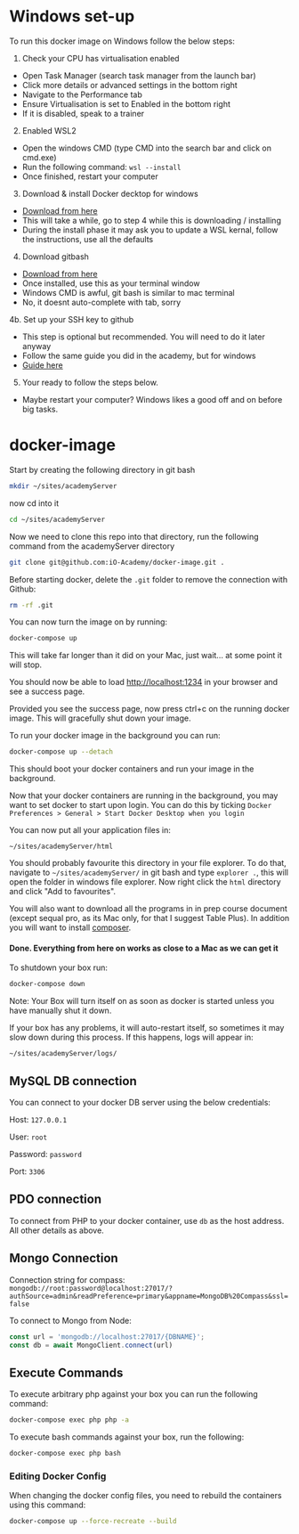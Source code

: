 # Windows set-up

To run this docker image on Windows follow the below steps:

1. Check your CPU has virtualisation enabled
  - Open Task Manager (search task manager from the launch bar)
  - Click more details or advanced settings in the bottom right
  - Navigate to the Performance tab
  - Ensure Virtualisation is set to Enabled in the bottom right
  - If it is disabled, speak to a trainer

2. Enabled WSL2
  - Open the windows CMD (type CMD into the search bar and click on cmd.exe)
  - Run the following command: `wsl --install`
  - Once finished, restart your computer

3. Download & install Docker decktop for windows
  - [Download from here](https://hub.docker.com/editions/community/docker-ce-desktop-windows)
  - This will take a while, go to step 4 while this is downloading / installing
  - During the install phase it may ask you to update a WSL kernal, follow the instructions, use all the defaults

4. Download gitbash
  - [Download from here](https://git-scm.com/downloads)
  - Once installed, use this as your terminal window
  - Windows CMD is awful, git bash is similar to mac terminal
  - No, it doesnt auto-complete with tab, sorry

4b. Set up your SSH key to github
  - This step is optional but recommended. You will need to do it later anyway
  - Follow the same guide you did in the academy, but for windows
  - [Guide here](https://docs.github.com/en/authentication/connecting-to-github-with-ssh/generating-a-new-ssh-key-and-adding-it-to-the-ssh-agent)

5. Your ready to follow the steps below.
  - Maybe restart your computer? Windows likes a good off and on before big tasks.

# docker-image

Start by creating the following directory in git bash

```bash
mkdir ~/sites/academyServer
```

now cd into it

```bash
cd ~/sites/academyServer
```

Now we need to clone this repo into that directory, run the following command from the academyServer directory

```bash
git clone git@github.com:iO-Academy/docker-image.git .
```

Before starting docker, delete the `.git` folder to remove the connection with Github:

```bash
rm -rf .git
```

You can now turn the image on by running:

```bash
docker-compose up
```

This will take far longer than it did on your Mac, just wait... at some point it will stop.

You should now be able to load [http://localhost:1234](http://localhost:1234) in your browser and see a success page.

Provided you see the success page, now press ctrl+c on the running docker image. This will gracefully shut down your image.

To run your docker image in the background you can run:

```bash
docker-compose up --detach
```

This should boot your docker containers and run your image in the background.

Now that your docker containers are running in the background, you may want to set docker to start upon login. You can do this by ticking `Docker Preferences > General > Start Docker Desktop when you login`

You can now put all your application files in:
```
~/sites/academyServer/html
```

You should probably favourite this directory in your file explorer. To do that, navigate to `~/sites/academyServer/` in git bash and type `explorer .`, this will open the folder in windows file explorer. Now right click the `html` directory and click "Add to favourites".

You will also want to download all the programs in in prep course document (except sequal pro, as its Mac only, for that I suggest Table Plus). In addition you will want to install [composer](https://getcomposer.org/doc/00-intro.md#installation-windows).

#### Done. Everything from here on works as close to a Mac as we can get it


To shutdown your box run:
```bash
docker-compose down
```

Note: Your Box will turn itself on as soon as docker is started unless you have manually shut it down.

If your box has any problems, it will auto-restart itself, so sometimes it may slow down during this process. If this happens, logs will appear in:
```
~/sites/academyServer/logs/
```

## MySQL DB connection

You can connect to your docker DB server using the below credentials:

Host: `127.0.0.1`

User: `root`

Password: `password`

Port: `3306`

## PDO connection

To connect from PHP to your docker container, use `db` as the host address.
All other details as above.

## Mongo Connection

Connection string for compass:  
`mongodb://root:password@localhost:27017/?authSource=admin&readPreference=primary&appname=MongoDB%20Compass&ssl=false`

To connect to Mongo from Node:
```javascript
const url = 'mongodb://localhost:27017/{DBNAME}';
const db = await MongoClient.connect(url)
```

## Execute Commands

To execute arbitrary php against your box you can run the following command:

```bash
docker-compose exec php php -a
```

To execute bash commands against your box, run the following:

```bash
docker-compose exec php bash
```

### Editing Docker Config

When changing the docker config files, you need to rebuild the containers using this command:

```bash
docker-compose up --force-recreate --build
```

